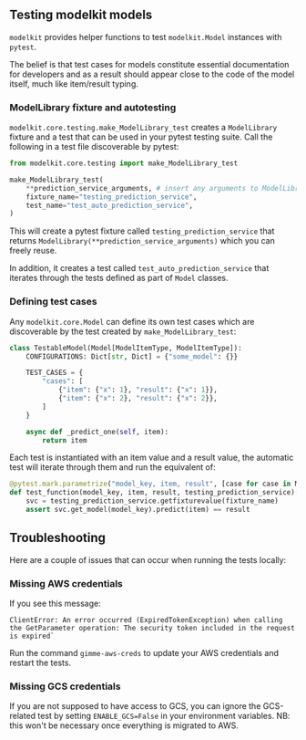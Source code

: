 ## Testing modelkit models

`modelkit` provides helper functions to test `modelkit.Model` instances with `pytest`.

The belief is that test cases for models constitute essential documentation for developers and as a result should appear close to the code of the model itself, much like item/result typing.

### ModelLibrary fixture and autotesting

`modelkit.core.testing.make_ModelLibrary_test` creates a `ModelLibrary` fixture and a test that can be used in your pytest testing suite. Call the following in a test file discoverable by pytest:

```python
from modelkit.core.testing import make_ModelLibrary_test

make_ModelLibrary_test(
    **prediction_service_arguments, # insert any arguments to ModelLibrary here
    fixture_name="testing_prediction_service",
    test_name="test_auto_prediction_service",
)
```

This will create a pytest fixture called `testing_prediction_service` that returns `ModelLibrary(**prediction_service_arguments)` which you can freely reuse.

In addition, it creates a test called `test_auto_prediction_service` that iterates through the tests defined as part of `Model` classes.


### Defining test cases

Any `modelkit.core.Model` can define its own test cases which are discoverable by the test created by `make_ModelLibrary_test`:

```python
class TestableModel(Model[ModelItemType, ModelItemType]):
    CONFIGURATIONS: Dict[str, Dict] = {"some_model": {}}

    TEST_CASES = {
        "cases": [
            {"item": {"x": 1}, "result": {"x": 1}},
            {"item": {"x": 2}, "result": {"x": 2}},
        ]
    }

    async def _predict_one(self, item):
        return item

```

Each test is instantiated with an item value and a result value, the automatic test will iterate through them and run the equivalent of:

```python
@pytest.mark.parametrize("model_key, item, result", [case for case in Model.TEST_CASES])
def test_function(model_key, item, result, testing_prediction_service):
    svc = testing_prediction_service.getfixturevalue(fixture_name)
    assert svc.get_model(model_key).predict(item) == result

```

## Troubleshooting

Here are a couple of issues that can occur when running the tests locally:

### Missing AWS credentials
If you see this message:
```
ClientError: An error occurred (ExpiredTokenException) when calling the GetParameter operation: The security token included in the request is expired`
```
Run the command `gimme-aws-creds` to update your AWS credentials and restart the tests.

### Missing GCS credentials
If you are not supposed to have access to GCS, you can ignore the GCS-related test by setting `ENABLE_GCS=False` in your environment variables.
NB: this won't be necessary once everything is migrated to AWS.
